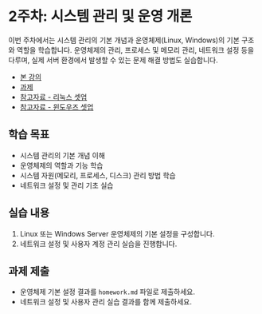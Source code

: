 # 2주차: 시스템 관리 및 운영 개론

이번 주차에서는 시스템 관리의 기본 개념과 운영체제(Linux, Windows)의 기본 구조와 역할을 학습합니다. 운영체제의 관리, 프로세스 및 메모리 관리, 네트워크 설정 등을 다루며, 실제 서버 환경에서 발생할 수 있는 문제 해결 방법도 실습합니다.

- [본 강의](./lesson.md)
- [과제](./homework.md)
- [참고자료 - 리눅스 셋업](./linux_setup_guide.md)
- [참고자료 - 윈도우즈 셋업](./windows_setup_guide.md)

## 학습 목표
- 시스템 관리의 기본 개념 이해
- 운영체제의 역할과 기능 학습
- 시스템 자원(메모리, 프로세스, 디스크) 관리 방법 학습
- 네트워크 설정 및 관리 기초 실습

## 실습 내용
1. Linux 또는 Windows Server 운영체제의 기본 설정을 구성합니다.
2. 네트워크 설정 및 사용자 계정 관리 실습을 진행합니다.

## 과제 제출
- 운영체제 기본 설정 결과를 `homework.md` 파일로 제출하세요.
- 네트워크 설정 및 사용자 관리 실습 결과를 함께 제출하세요.
